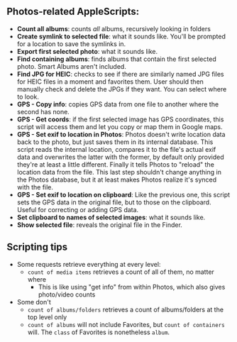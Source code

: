 ## Photos-related AppleScripts:

- **Count all albums**: counts *all* albums, recursively looking in folders
- **Create symlink to selected file**: what it sounds like. You'll be prompted for a location to save the symlinks in.
- **Export first selected photo**: what it sounds like.
- **Find containing albums**: finds albums that contain the first selected photo. Smart Albums aren't included.
- **Find JPG for HEIC**: checks to see if there are similarly named JPG files for HEIC files in a moment and favorites them. User should then manually check and delete the JPGs if they want. You can select where to look.
- **GPS - Copy info**: copies GPS data from one file to another where the second has none.
- **GPS - Get coords**: if the first selected image has GPS coordinates, this script will access them and let you copy or map them in Google maps.
- **GPS - Set exif to location in Photos**: Photos doesn't write location data back to the photo, but just saves them in its internal database. This script reads the internal location, compares it to the file's actual exif data and overwrites the latter with the former, by default only provided they're at least a little different. Finally it tells Photos to "reload" the location data from the file. This last step shouldn't change anything in the Photos database, but it at least makes Photos realize it's synced with the file.
- **GPS - Set exif to location on clipboard**: Like the previous one, this script sets the GPS data in the original file, but to those on the clipboard. Useful for correcting or adding GPS data.
- **Set clipboard to names of selected images**: what it sounds like.
- **Show selected file**: reveals the original file in the Finder.

## Scripting tips

- Some requests retrieve everything at every level:
    - `count of media items` retrieves a count of all of them, no matter where
        - This is like using "get info" from within Photos, which also gives photo/video counts
- Some don't
    - `count of albums/folders` retrieves a count of albums/folders at the top level only
    - `count of albums` will not include Favorites, but `count of containers` will. The `class` of Favorites is nonetheless `album`.
